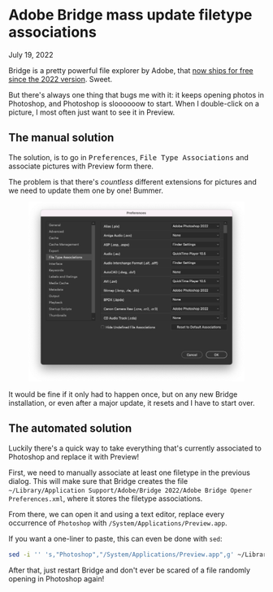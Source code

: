 # Adobe Bridge mass update filetype associations
July 19, 2022

Bridge is a pretty powerful file explorer by Adobe, that
[now ships for free since the 2022 version](https://prodesigntools.com/free-adobe-bridge-cc.html).
Sweet.

But there's always one thing that bugs me with it: it keeps opening
photos in Photoshop, and Photoshop is sloooooow to start. When I
double-click on a picture, I most often just want to see it in Preview.

## The manual solution

The solution, is to go in <kbd>Preferences</kbd>, <kbd>File Type
Associations</kbd> and associate pictures with Preview form there.

The problem is that there's *countless* different extensions for
pictures and we need to update them one by one! Bummer.

<figure class="center">
  <img alt="Bridge filetype associations" src="../../img/2022/07/bridge-preferences.png">
</figure>

It would be fine if it only had to happen once, but on any new Bridge
installation, or even after a major update, it resets and I have to
start over.

## The automated solution

Luckily there's a quick way to take everything that's currently
associated to Photoshop and replace it with Preview!

First, we need to manually associate at least one filetype in the
previous dialog. This will make sure that Bridge creates the file
`~/Library/Application Support/Adobe/Bridge 2022/Adobe Bridge Opener Preferences.xml`,
where it stores the filetype associations.

From there, we can open it and using a text editor, replace every
occurrence of `Photoshop` with `/System/Applications/Preview.app`.

If you want a one-liner to paste, this can even be done with `sed`:

```sh
sed -i '' 's,"Photoshop","/System/Applications/Preview.app",g' ~/Library/Application\ Support/Adobe/Bridge\ 2022/Adobe\ Bridge\ Opener\ Preferences.xml
```

After that, just restart Bridge and don't ever be scared of a file
randomly opening in Photoshop again!

